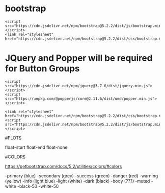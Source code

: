 # bootstrap

    <script src="https://cdn.jsdelivr.net/npm/bootstrap@5.2.2/dist/js/bootstrap.min.js"></script>
    <link rel="stylesheet" href="https://cdn.jsdelivr.net/npm/bootstrap@5.2.2/dist/css/bootstrap.min.css">

# JQuery and Popper will be required for Button Groups

    <script src="https://cdn.jsdelivr.net/npm/jquery@3.7.0/dist/jquery.min.js"></script>
    <script src="https://unpkg.com/@popperjs/core@2.11.6/dist/umd/popper.min.js"></script>

    <link rel="stylesheet" href="https://cdn.jsdelivr.net/npm/bootstrap@5.2.2/dist/css/bootstrap.min.css">
    <script src="https://cdn.jsdelivr.net/npm/bootstrap@5.2.2/dist/js/bootstrap.min.js"></script>


#FLOTS

float-start
float-end
float-none


#COLORS

https://getbootstrap.com/docs/5.2/utilities/colors/#colors


-primary (blue)
-secondary (grey)
-success (green)
-danger (red)
-warning (yellow)
-info (light blue)
-light (white)
-dark (black)
-body (???)
-muted
-white
-black-50
-white-50
